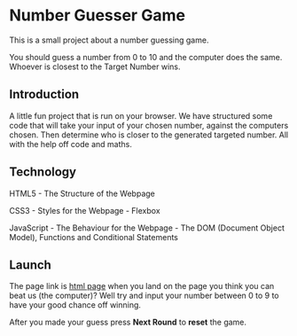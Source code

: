 # Number Guesser Game

This is a small project about a number guessing game.

You should guess a number from 0 to 10 and the computer does the same. Whoever is closest to the Target Number wins.

## Introduction

A little fun project that is run on your browser. We have structured some code that will take your input of your chosen number, against the computers chosen. Then determine who is closer to the generated targeted number. All with the help off code and maths.

## Technology

HTML5 - The Structure of the Webpage

CSS3 - Styles for the Webpage - Flexbox

JavaScript - The Behaviour for the Webpage - The DOM (Document Object Model), Functions and Conditional Statements

## Launch

The page link is [html page](https://customhaven.github.io/number-guesser/) when you land on the page you think you can beat us (the computer)? Well try and input your number between 0 to 9 to have your good chance off winning.

After you made your guess press **Next Round** to **reset** the game.
